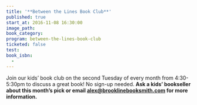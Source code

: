 ```yaml
---
title: '**Between the Lines Book Club**'
published: true
start_at: 2016-11-08 16:30:00
image_path:
book_category:
program: between-the-lines-book-club
ticketed: false
test:
book_isbn:
  -
---
```



Join our kids’ book club on the second Tuesday of every month from 4:30-5:30pm to discuss a great book! No sign-up needed. **Ask a kids’ bookseller about this month’s pick or email alex@brooklinebooksmith.com for more information.**